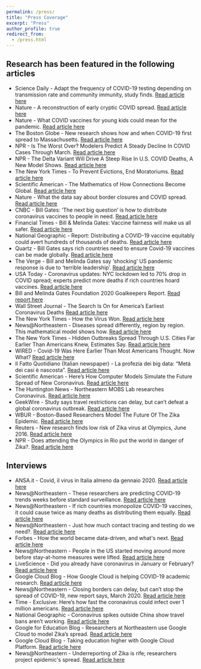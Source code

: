 ```yaml
---
permalink: /press/
title: "Press Coverage"
excerpt: "Press"
author_profile: true
redirect_from: 
  - /press.html
---
```


## Research has been featured in the following articles
- Science Daily - Adapt the frequency of COVID-19 testing depending on transmission rate and community immunity, study finds. [Read article here](https://www.sciencedaily.com/releases/2022/01/220118125144.htm)
- Nature - A reconstruction of early cryptic COVID spread. [Read article here](https://www.nature.com/articles/d41586-021-02989-3)
- Nature - What COVID vaccines for young kids could mean for the pandemic. [Read article here](https://www.nature.com/articles/d41586-021-02947-z)
- The Boston Globe - New research shows how and when COVID-19 first spread to Massachusetts. [Read article here](https://www.bostonglobe.com/2021/10/25/business/new-research-shows-how-when-covid-first-spread-massachusetts/)
- NPR - Is The Worst Over? Modelers Predict A Steady Decline In COVID Cases Through March. [Read article here](https://www.npr.org/sections/health-shots/2021/09/22/1039272244/is-the-worst-over-modelers-predict-a-steady-decline-in-covid-cases-through-march) 
- NPR - The Delta Variant Will Drive A Steep Rise In U.S. COVID Deaths, A New Model Shows. [Read article here](https://www.npr.org/sections/health-shots/2021/07/22/1019475669/delta-variant-will-drive-a-steep-rise-in-covid-deaths-model-shows) 
- The New York Times - To Prevent Evictions, End Moratoriums. [Read article here](https://www.nytimes.com/2021/05/25/opinion/eviction-moratorium-covid-philadelphia.html) 
- Scientific American - The Mathematics of How Connections Become Global. [Read article here](https://www.scientificamerican.com/article/the-mathematics-of-how-connections-become-global/)
- Nature - What the data say about border closures and COVID spread. [Read article here](https://www.nature.com/articles/d41586-020-03605-6) 
- CNBC - Bill Gates: ‘The next big question’ is how to distribute coronavirus vaccines to people in need‍. [Read article here](https://www.cnbc.com/2020/09/14/bill-gates-next-big-question-is-how-to-distribute-coronavirus-vaccines.html)
- Financial Times - Bill & Melinda Gates: Vaccine fairness will make us all safer‍‍. [Read article here](https://www.ft.com/content/f999c4e4-78a2-4f83-9beb-91c15dccd0b8)
- National Geographic - Report: Distributing a COVID-19 vaccine equitably could avert hundreds of thousands of deaths. [Read article here](https://www.nationalgeographic.com/science/2020/09/report-distributing-covid-vaccine-equitably-could-avert-hundreds-of-thousands-deaths/)
- Quartz - Bill Gates says rich countries need to ensure Covid-19 vaccines can be made globally‍. [Read article here](https://qz.com/1903327/gates-hoarding-covid-19-vaccines-will-extend-the-pandemic/)
- The Verge - Bill and Melinda Gates say ‘shocking’ US pandemic response is due to ‘terrible leadership’‍. [Read article here](https://www.theverge.com/2020/9/15/21437585/bill-melinda-gates-slam-us-pandemic-response-goalkeepers-2020-report-vaccination)
- USA Today - Coronavirus updates: NYC lockdown led to 70% drop in COVID spread; experts predict more deaths if rich countries hoard vaccines. [Read article here](https://www.usatoday.com/story/news/health/2020/09/15/covid-updates-trump-usps-china-vaccine/5801872002/)
- Bill and Melinda Gates Foundation 2020 Goalkeepers Report. [Read report here](https://www.gatesfoundation.org/goalkeepers/report/2020-report/#GlobalPerspective)
- Wall Street Journal - The Search Is On for America’s Earliest Coronavirus Deaths [Read article here](https://www.wsj.com/articles/the-search-is-on-for-americas-earliest-coronavirus-deaths-11588597831)
- The New York Times - How the Virus Won. [Read article here](https://www.nytimes.com/interactive/2020/us/coronavirus-spread.html) 
- News@Northeastern - Diseases spread differently, region by region. This mathematical model shows how. [Read article here](https://news.northeastern.edu/2021/01/13/diseases-spread-differently-region-by-region-this-mathematical-model-shows-how/)
- The New York Times - Hidden Outbreaks Spread Through U.S. Cities Far Earlier Than Americans Knew, Estimates Say. [Read article here]( https://www.nytimes.com/2020/04/23/us/coronavirus-early-outbreaks-cities.html)
- WIRED - Covid-19 Was Here Earlier Than Most Americans Thought. Now What? [Read article here](https://www.wired.com/story/covid-19-was-here-earlier-than-most-americans-thought-now-what/) 
- Il Fatto Quotidiano (Italian newspaper) - La profezia dei big data: “Metà dei casi è nascosta”. [Read article here]( https://www.ilfattoquotidiano.it/in-edicola/articoli/2020/02/28/la-profezia-dei-big-data-meta-dei-casi-e-nascosta/5719756/) 
- Scientific American - Here’s How Computer Models Simulate the Future Spread of New Coronavirus. [Read article here](https://www.scientificamerican.com/article/heres-how-computer-models-simulate-the-future-spread-of-new-coronavirus/)
- The Huntington News - Northeastern MOBS Lab researches Coronavirus. [Read article here](https://huntnewsnu.com/61923/campus/northeastern-mobs-lab-researches-coronavirus/) 
- GeekWire - Study says travel restrictions can delay, but can’t defeat a global coronavirus outbreak. [Read article here]( https://www.geekwire.com/2020/study-says-travel-restrictions-can-delay-cant-defeat-coronavirus-outbreak/) 
- WBUR - Boston-Based Researchers Model The Future Of The Zika Epidemic. [Read article here]( https://www.wbur.org/news/2016/08/04/zika-global-model) 
- Reuters - New research finds low risk of Zika virus at Olympics, June 2016. [Read article here](https://www.reuters.com/article/us-health-zika-olympics/new-research-finds-low-risk-of-zika-virus-at-olympics-idUSKCN0YT15X) 
- NPR - Does attending the Olympics in Rio put the world in danger of Zika?. [Read article here](https://www.npr.org/sections/goatsandsoda/2016/06/03/480495630/does-the-olympics-in-rio-put-the-world-in-danger-of-zika) 

## Interviews
- ANSA.it - Covid, il virus in Italia almeno da gennaio 2020. [Read article here](https://www.ansa.it/canale_scienza_tecnica/notizie/fisica_matematica/2021/10/26/covid-il-virus-in-italia-almeno-da-gennaio-2020-_c5afb0a7-6f3a-4c53-a86d-d698964ed6c2.html)
- News@Northeastern - These researchers are predicting COVID-19 trends weeks before standard surveillance. [Read article here](https://news.northeastern.edu/2021/03/09/these-researchers-are-predicting-covid-19-trends-weeks-before-standard-surveillance/)
- News@Northeastern - If rich countries monopolize COVID-19 vaccines, it could cause twice as many deaths as distributing them equally. [Read article here](https://news.northeastern.edu/2020/09/14/if-rich-countries-monopolize-covid-19-vaccines-it-could-cause-twice-as-many-deaths-as-distributing-them-equally/)
- News@Northeastern - Just how much contact tracing and testing do we need?. [Read article here](https://news.northeastern.edu/2020/08/25/just-how-much-contact-tracing-and-testing-do-we-need-to-control-the-spread-of-the-coronavirus/) 
- Forbes - How the world became data-driven, and what's next. [Read article here](https://www.forbes.com/sites/googlecloud/2020/05/20/how-the-world-became-data-driven-and-whats-next/?sh=38f8d4f57fc5)
- News@Northeastern - People in the US started moving around more before stay-at-home measures were lifted. [Read article here]( https://news.northeastern.edu/2020/05/26/people-in-the-us-started-moving-around-more-before-stay-at-home-measures-were-lifted/)
- LiveScience - Did you already have coronavirus in January or February? [Read article here](https://www.livescience.com/did-you-have-covid-19-in-january.html) 
- Google Cloud Blog - How Google Cloud is helping COVID-19 academic research. [Read article here](https://cloud.google.com/blog/topics/inside-google-cloud/how-google-cloud-is-helping-covid-19-academic-research) 
- News@Northeastern - Closing borders can delay, but can’t stop the spread of COVID-19, new report says, March 2020. [Read article here](https://news.northeastern.edu/2020/03/06/to-slow-the-spread-of-covid-19-close-doors-not-borders-new-report-says/)
- Time - Exclusive: Here’s how fast the coronavirus could infect over 1 million americans. [Read article here](https://time.com/5801726/coronavirus-models-forecast/) 
- National Geographic -  Coronavirus spikes outside China show travel bans aren’t working. [Read article here](https://www.nationalgeographic.com/science/article/why-travel-restrictions-are-not-stopping-coronavirus-covid-19) 
- Google for Education Blog - Researchers at Northeastern use Google Cloud to model Zika’s spread. [Read article here]( https://edu.google.com/why-google/case-studies/neu-gcp/?modal_active=none) 
- Google Cloud Blog - Taking education higher with Google Cloud Platform. [Read article here](https://blog.google/products/google-cloud/taking-education-higher-google-cloud-platform/)
- News@Northeastern - Underreporting of Zika is rife; researchers project epidemic's spread. [Read article here](https://news.northeastern.edu/2016/08/02/tracking-zika-researchers-project-epidemics-growth-and-spread/) 

